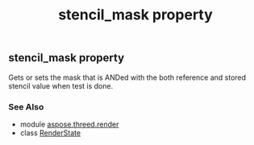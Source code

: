 ﻿---
title: stencil_mask property
second_title: Aspose.3D for Python via .NET API References
description: 
type: docs
weight: 190
url: /python-net/aspose.threed.render/renderstate/stencil_mask/
is_root: false
---

## stencil_mask property


Gets or sets the mask that is ANDed with the both reference and stored stencil value when test is done.

### See Also
* module [aspose.threed.render](../../)
* class [RenderState](/3d/python-net/aspose.threed.render/renderstate)
